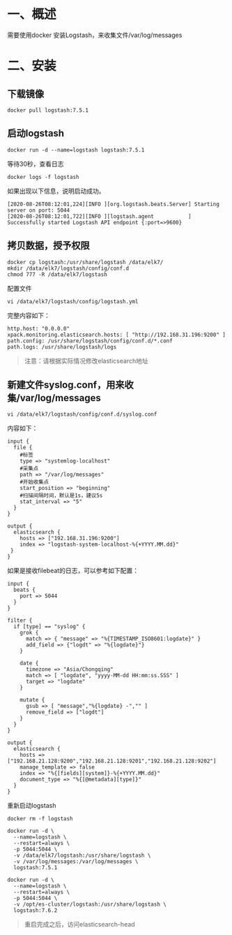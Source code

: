 # 一、概述
需要使用docker 安装Logstash，来收集文件/var/log/messages

# 二、安装
## 下载镜像
```shell script
docker pull logstash:7.5.1
```

## 启动logstash
```shell script
docker run -d --name=logstash logstash:7.5.1
```

等待30秒，查看日志
```shell script
docker logs -f logstash
```

如果出现以下信息，说明启动成功。
```shell script
[2020-08-26T08:12:01,224][INFO ][org.logstash.beats.Server] Starting server on port: 5044
[2020-08-26T08:12:01,722][INFO ][logstash.agent           ] Successfully started Logstash API endpoint {:port=>9600}
```

## 拷贝数据，授予权限
```shell script
docker cp logstash:/usr/share/logstash /data/elk7/
mkdir /data/elk7/logstash/config/conf.d
chmod 777 -R /data/elk7/logstash
```

配置文件
```shell script
vi /data/elk7/logstash/config/logstash.yml
```

完整内容如下：
```shell script
http.host: "0.0.0.0"
xpack.monitoring.elasticsearch.hosts: [ "http://192.168.31.196:9200" ]
path.config: /usr/share/logstash/config/conf.d/*.conf
path.logs: /usr/share/logstash/logs
```
> 注意：请根据实际情况修改elasticsearch地址

## 新建文件syslog.conf，用来收集/var/log/messages
```shell script
vi /data/elk7/logstash/config/conf.d/syslog.conf
```

内容如下：
```shell script
input {
  file {
    #标签
    type => "systemlog-localhost"
    #采集点
    path => "/var/log/messages"
    #开始收集点
    start_position => "beginning"
    #扫描间隔时间，默认是1s，建议5s
    stat_interval => "5"
  }
}

output {
  elasticsearch {
    hosts => ["192.168.31.196:9200"]
    index => "logstash-system-localhost-%{+YYYY.MM.dd}"
 }
}
```

如果是接收filebeat的日志，可以参考如下配置：
```shell script
input {
  beats {
    port => 5044
  }
}

filter {
  if [type] == "syslog" {
    grok {
      match => { "message" => "%{TIMESTAMP_ISO8601:logdate}" }
      add_field => {"logdt" => "%{logdate}"}
    }

    date {
      timezone => "Asia/Chongqing"
      match => [ "logdate", "yyyy-MM-dd HH:mm:ss.SSS" ]
      target => "logdate"
    }

    mutate {
      gsub => [ "message","%{logdate} -","" ]
      remove_field => ["logdt"]
    }
  }
}

output {
  elasticsearch {
    hosts => ["192.168.21.128:9200","192.168.21.128:9201","192.168.21.128:9202"]
    manage_template => false
    index => "%{[fields][system]}-%{+YYYY.MM.dd}"
    document_type => "%{[@metadata][type]}"
  }
}
```

重新启动logstash

```shell script
docker rm -f logstash

docker run -d \
  --name=logstash \
  --restart=always \
  -p 5044:5044 \
  -v /data/elk7/logstash:/usr/share/logstash \
  -v /var/log/messages:/var/log/messages \
  logstash:7.5.1

docker run -d \
  --name=logstash \
  --restart=always \
  -p 5044:5044 \
  -v /opt/es-cluster/logstash:/usr/share/logstash \
  logstash:7.6.2
```

> 重启完成之后，访问elasticsearch-head